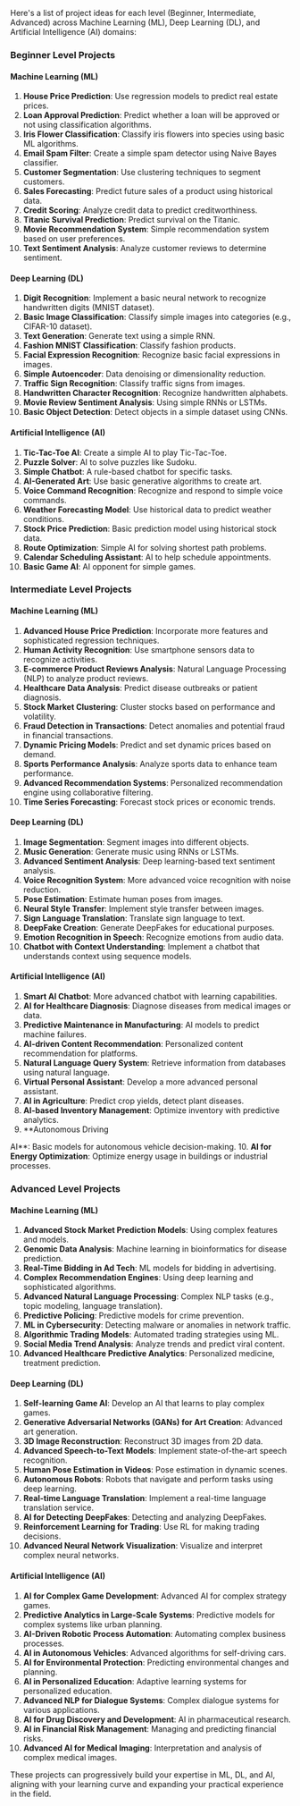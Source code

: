 Here's a list of project ideas for each level (Beginner, Intermediate, Advanced) across Machine Learning (ML), Deep Learning (DL), and Artificial Intelligence (AI) domains:

### Beginner Level Projects

#### Machine Learning (ML)
1. **House Price Prediction**: Use regression models to predict real estate prices.
2. **Loan Approval Prediction**: Predict whether a loan will be approved or not using classification algorithms.
3. **Iris Flower Classification**: Classify iris flowers into species using basic ML algorithms.
4. **Email Spam Filter**: Create a simple spam detector using Naive Bayes classifier.
5. **Customer Segmentation**: Use clustering techniques to segment customers.
6. **Sales Forecasting**: Predict future sales of a product using historical data.
7. **Credit Scoring**: Analyze credit data to predict creditworthiness.
8. **Titanic Survival Prediction**: Predict survival on the Titanic.
9. **Movie Recommendation System**: Simple recommendation system based on user preferences.
10. **Text Sentiment Analysis**: Analyze customer reviews to determine sentiment.

#### Deep Learning (DL)
1. **Digit Recognition**: Implement a basic neural network to recognize handwritten digits (MNIST dataset).
2. **Basic Image Classification**: Classify simple images into categories (e.g., CIFAR-10 dataset).
3. **Text Generation**: Generate text using a simple RNN.
4. **Fashion MNIST Classification**: Classify fashion products.
5. **Facial Expression Recognition**: Recognize basic facial expressions in images.
6. **Simple Autoencoder**: Data denoising or dimensionality reduction.
7. **Traffic Sign Recognition**: Classify traffic signs from images.
8. **Handwritten Character Recognition**: Recognize handwritten alphabets.
9. **Movie Review Sentiment Analysis**: Using simple RNNs or LSTMs.
10. **Basic Object Detection**: Detect objects in a simple dataset using CNNs.

#### Artificial Intelligence (AI)
1. **Tic-Tac-Toe AI**: Create a simple AI to play Tic-Tac-Toe.
2. **Puzzle Solver**: AI to solve puzzles like Sudoku.
3. **Simple Chatbot**: A rule-based chatbot for specific tasks.
4. **AI-Generated Art**: Use basic generative algorithms to create art.
5. **Voice Command Recognition**: Recognize and respond to simple voice commands.
6. **Weather Forecasting Model**: Use historical data to predict weather conditions.
7. **Stock Price Prediction**: Basic prediction model using historical stock data.
8. **Route Optimization**: Simple AI for solving shortest path problems.
9. **Calendar Scheduling Assistant**: AI to help schedule appointments.
10. **Basic Game AI**: AI opponent for simple games.

### Intermediate Level Projects

#### Machine Learning (ML)
1. **Advanced House Price Prediction**: Incorporate more features and sophisticated regression techniques.
2. **Human Activity Recognition**: Use smartphone sensors data to recognize activities.
3. **E-commerce Product Reviews Analysis**: Natural Language Processing (NLP) to analyze product reviews.
4. **Healthcare Data Analysis**: Predict disease outbreaks or patient diagnosis.
5. **Stock Market Clustering**: Cluster stocks based on performance and volatility.
6. **Fraud Detection in Transactions**: Detect anomalies and potential fraud in financial transactions.
7. **Dynamic Pricing Models**: Predict and set dynamic prices based on demand.
8. **Sports Performance Analysis**: Analyze sports data to enhance team performance.
9. **Advanced Recommendation Systems**: Personalized recommendation engine using collaborative filtering.
10. **Time Series Forecasting**: Forecast stock prices or economic trends.

#### Deep Learning (DL)
1. **Image Segmentation**: Segment images into different objects.
2. **Music Generation**: Generate music using RNNs or LSTMs.
3. **Advanced Sentiment Analysis**: Deep learning-based text sentiment analysis.
4. **Voice Recognition System**: More advanced voice recognition with noise reduction.
5. **Pose Estimation**: Estimate human poses from images.
6. **Neural Style Transfer**: Implement style transfer between images.
7. **Sign Language Translation**: Translate sign language to text.
8. **DeepFake Creation**: Generate DeepFakes for educational purposes.
9. **Emotion Recognition in Speech**: Recognize emotions from audio data.
10. **Chatbot with Context Understanding**: Implement a chatbot that understands context using sequence models.

#### Artificial Intelligence (AI)
1. **Smart AI Chatbot**: More advanced chatbot with learning capabilities.
2. **AI for Healthcare Diagnosis**: Diagnose diseases from medical images or data.
3. **Predictive Maintenance in Manufacturing**: AI models to predict machine failures.
4. **AI-driven Content Recommendation**: Personalized content recommendation for platforms.
5. **Natural Language Query System**: Retrieve information from databases using natural language.
6. **Virtual Personal Assistant**: Develop a more advanced personal assistant.
7. **AI in Agriculture**: Predict crop yields, detect plant diseases.
8. **AI-based Inventory Management**: Optimize inventory with predictive analytics.
9. **Autonomous Driving

 AI**: Basic models for autonomous vehicle decision-making.
10. **AI for Energy Optimization**: Optimize energy usage in buildings or industrial processes.

### Advanced Level Projects

#### Machine Learning (ML)
1. **Advanced Stock Market Prediction Models**: Using complex features and models.
2. **Genomic Data Analysis**: Machine learning in bioinformatics for disease prediction.
3. **Real-Time Bidding in Ad Tech**: ML models for bidding in advertising.
4. **Complex Recommendation Engines**: Using deep learning and sophisticated algorithms.
5. **Advanced Natural Language Processing**: Complex NLP tasks (e.g., topic modeling, language translation).
6. **Predictive Policing**: Predictive models for crime prevention.
7. **ML in Cybersecurity**: Detecting malware or anomalies in network traffic.
8. **Algorithmic Trading Models**: Automated trading strategies using ML.
9. **Social Media Trend Analysis**: Analyze trends and predict viral content.
10. **Advanced Healthcare Predictive Analytics**: Personalized medicine, treatment prediction.

#### Deep Learning (DL)
1. **Self-learning Game AI**: Develop an AI that learns to play complex games.
2. **Generative Adversarial Networks (GANs) for Art Creation**: Advanced art generation.
3. **3D Image Reconstruction**: Reconstruct 3D images from 2D data.
4. **Advanced Speech-to-Text Models**: Implement state-of-the-art speech recognition.
5. **Human Pose Estimation in Videos**: Pose estimation in dynamic scenes.
6. **Autonomous Robots**: Robots that navigate and perform tasks using deep learning.
7. **Real-time Language Translation**: Implement a real-time language translation service.
8. **AI for Detecting DeepFakes**: Detecting and analyzing DeepFakes.
9. **Reinforcement Learning for Trading**: Use RL for making trading decisions.
10. **Advanced Neural Network Visualization**: Visualize and interpret complex neural networks.

#### Artificial Intelligence (AI)
1. **AI for Complex Game Development**: Advanced AI for complex strategy games.
2. **Predictive Analytics in Large-Scale Systems**: Predictive models for complex systems like urban planning.
3. **AI-Driven Robotic Process Automation**: Automating complex business processes.
4. **AI in Autonomous Vehicles**: Advanced algorithms for self-driving cars.
5. **AI for Environmental Protection**: Predicting environmental changes and planning.
6. **AI in Personalized Education**: Adaptive learning systems for personalized education.
7. **Advanced NLP for Dialogue Systems**: Complex dialogue systems for various applications.
8. **AI for Drug Discovery and Development**: AI in pharmaceutical research.
9. **AI in Financial Risk Management**: Managing and predicting financial risks.
10. **Advanced AI for Medical Imaging**: Interpretation and analysis of complex medical images.

These projects can progressively build your expertise in ML, DL, and AI, aligning with your learning curve and expanding your practical experience in the field.